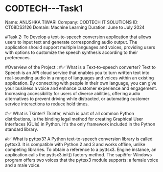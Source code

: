 # CODTECH---Task1
Name: ANUSHKA TIWARI
Company: CODTECH IT SOLUTIONS
ID: CT08DS3126
Domain: Machine Learning
Duration: June to July 2024

#Task 2:
To Develop a text-to-speech conversion application that allows users to input
text and generate corresponding audio output. The application should
support multiple languages and voices, providing users with options to
customize the speech synthesis according to their preferences.

#Overview of the Project :
#✅ What is a Text-to-speech converter?
Text to Speech is an API cloud service that enables you to turn written text into real-sounding audio in a range of languages and voices within an existing application. By connecting with people in their own language, you can give your business a voice and enhance customer experience and engagement. Increasing accessibility for users of diverse abilities, offering audio alternatives to prevent driving while distracted, or automating customer service interactions to reduce hold times.

#✅  What is Tkinter?
Tkinter, which is part of all common Python distributions, is the binding legal method for creating Graphical User Interfaces (GUIs) in Python. It's the only framework included in the Python standard library.

#✅  What is pyttsx3?
A Python text-to-speech conversion library is called pyttsx3. It is compatible with Python 2 and 3 and works offline, unlike competing libraries. To obtain a reference to a pyttsx3. Engine instance, an application calls the pyttsx3.init() factory method. The sapi5for Windows program offers two voices that the pyttsx3 module supports: a female voice and a male voice.

